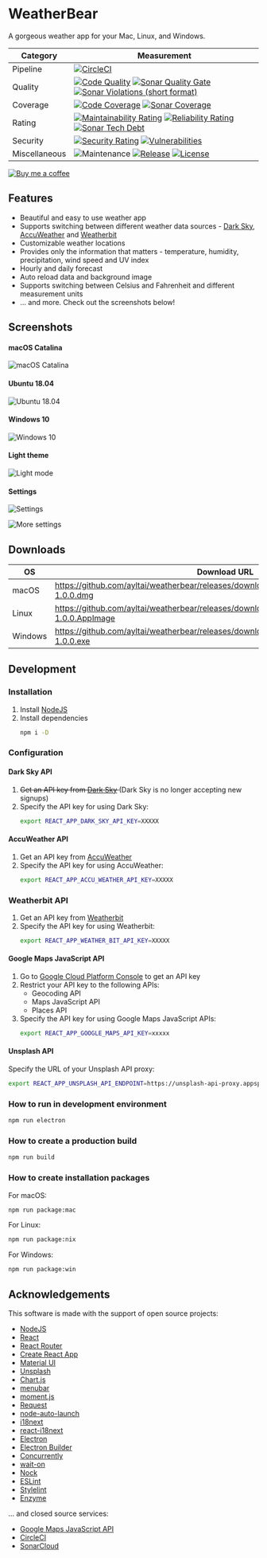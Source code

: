 # WeatherBear
A gorgeous weather app for your Mac, Linux, and Windows.

| Category      | Measurement                                                                                                                                                                                                                                                                                                                                                                                                                                                                                                                                                                                                                                                                                                  |
|---------------|----------------------------------------------------------------------------------------------------------------------------------------------------------------------------------------------------------------------------------------------------------------------------------------------------------------------------------------------------------------------------------------------------------------------------------------------------------------------------------------------------------------------------------------------------------|
| Pipeline      | [![CircleCI](https://img.shields.io/circleci/project/github/ayltai/weatherbear/master.svg?style=flat)](https://circleci.com/gh/ayltai/weatherbear)                                                                                                                                                                                                                                                                                                                                                                                                       |
| Quality       | [![Code Quality](https://img.shields.io/codacy/grade/c1c79275ccae4ddfab764041da486271.svg?style=flat)](https://app.codacy.com/app/AlanTai/weatherbear/dashboard) [![Sonar Quality Gate](https://img.shields.io/sonar/quality_gate/ayltai_weatherbear?server=https%3A%2F%2Fsonarcloud.io)](https://sonarcloud.io/dashboard?id=ayltai_weatherbear) [![Sonar Violations (short format)](https://img.shields.io/sonar/violations/ayltai_weatherbear?format=short&server=https%3A%2F%2Fsonarcloud.io)](https://sonarcloud.io/dashboard?id=ayltai_weatherbear) |
| Coverage      | [![Code Coverage](https://img.shields.io/codecov/c/github/ayltai/weatherbear.svg?style=flat)](https://codecov.io/gh/ayltai/weatherbear) [![Sonar Coverage](https://img.shields.io/sonar/coverage/ayltai_weatherbear?server=https%3A%2F%2Fsonarcloud.io)](https://sonarcloud.io/dashboard?id=ayltai_weatherbear)                                                                                                                                                                                                                                          |
| Rating        | [![Maintainability Rating](https://sonarcloud.io/api/project_badges/measure?project=ayltai_weatherbear&metric=sqale_rating)](https://sonarcloud.io/dashboard?id=ayltai_weatherbear) [![Reliability Rating](https://sonarcloud.io/api/project_badges/measure?project=ayltai_weatherbear&metric=reliability_rating)](https://sonarcloud.io/dashboard?id=ayltai_weatherbear) [![Sonar Tech Debt](https://img.shields.io/sonar/tech_debt/ayltai_weatherbear?server=https%3A%2F%2Fsonarcloud.io)](https://sonarcloud.io/dashboard?id=ayltai_weatherbear)      |
| Security      | [![Security Rating](https://sonarcloud.io/api/project_badges/measure?project=ayltai_weatherbear&metric=security_rating)](https://sonarcloud.io/dashboard?id=ayltai_weatherbear) [![Vulnerabilities](https://sonarcloud.io/api/project_badges/measure?project=ayltai_weatherbear&metric=vulnerabilities)](https://sonarcloud.io/dashboard?id=ayltai_weatherbear)                                                                                                                                                                                          |
| Miscellaneous | ![Maintenance](https://img.shields.io/maintenance/yes/2020) [![Release](https://img.shields.io/github/release/ayltai/weatherbear.svg?style=flat)](https://github.com/ayltai/weatherbear/releases) [![License](https://img.shields.io/github/license/ayltai/weatherbear.svg?style=flat)](https://github.com/ayltai/weatherbear/blob/master/LICENSE)                                                                                                                                                                                                       |

[![Buy me a coffee](https://img.shields.io/static/v1?label=Buy%20me%20a&message=coffee&color=important&style=for-the-badge&logo=buy-me-a-coffee&logoColor=white)](https://buymeacoff.ee/ayltai)

## Features
* Beautiful and easy to use weather app
* Supports switching between different weather data sources - [Dark Sky](https://darksky.net), [AccuWeather](https://www.accuweather.com) and [Weatherbit](https://www.weatherbit.io)
* Customizable weather locations
* Provides only the information that matters - temperature, humidity, precipitation, wind speed and UV index
* Hourly and daily forecast
* Auto reload data and background image
* Supports switching between Celsius and Fahrenheit and different measurement units
* ... and more. Check out the screenshots below!

## Screenshots

#### macOS Catalina

![macOS Catalina](design/screenshot-mac.png)

#### Ubuntu 18.04

![Ubuntu 18.04](design/screenshot-linux.png)

#### Windows 10

![Windows 10](design/screenshot-win.png)

#### Light theme

![Light mode](design/screenshot-mac-light.png)

#### Settings
 
![Settings](design/screenshot-settings-1.png)

![More settings](design/screenshot-settings-2.png)

## Downloads

| OS      | Download URL                                                                                       |
|---------|----------------------------------------------------------------------------------------------------|
| macOS   | https://github.com/ayltai/weatherbear/releases/download/release%2F1.0.0/WeatherBear-1.0.0.dmg      |
| Linux   | https://github.com/ayltai/weatherbear/releases/download/release%2F1.0.0/WeatherBear-1.0.0.AppImage |
| Windows | https://github.com/ayltai/weatherbear/releases/download/release%2F1.0.0/WeatherBear-1.0.0.exe      |

## Development

### Installation
1. Install [NodeJS](https://nodejs.org)
2. Install dependencies
   ```sh
   npm i -D
   ```

### Configuration

#### Dark Sky API
1. <del>Get an API key from [Dark Sky](https://darksky.net/dev) </del> (Dark Sky is no longer accepting new signups)
2. Specify the API key for using Dark Sky:
   ```sh
   export REACT_APP_DARK_SKY_API_KEY=XXXXX
   ```

#### AccuWeather API
1. Get an API key from [AccuWeather](https://developer.accuweather.com/)
2. Specify the API key for using AccuWeather:
   ```sh
   export REACT_APP_ACCU_WEATHER_API_KEY=XXXXX
   ```

### Weatherbit API
1. Get an API key from [Weatherbit](https://www.weatherbit.io/api)
2. Specify the API key for using Weatherbit:
   ```sh
   export REACT_APP_WEATHER_BIT_API_KEY=XXXXX
   ```

#### Google Maps JavaScript API
1. Go to [Google Cloud Platform Console](https://developers.google.com/maps/documentation/javascript/get-api-key) to get an API key
2. Restrict your API key to the following APIs:
   * Geocoding API
   * Maps JavaScript API
   * Places API
3. Specify the API key for using Google Maps JavaScript APIs:
   ```sh
   export REACT_APP_GOOGLE_MAPS_API_KEY=xxxxx
   ```
#### Unsplash API
Specify the URL of your Unsplash API proxy:
```sh
export REACT_APP_UNSPLASH_API_ENDPOINT=https://unsplash-api-proxy.appspot.com
```

### How to run in development environment
```sh
npm run electron
```

### How to create a production build
```sh
npm run build
```

### How to create installation packages

For macOS:
```sh
npm run package:mac
```

For Linux:
```sh
npm run package:nix
```

For Windows:
```sh
npm run package:win
```

## Acknowledgements
This software is made with the support of open source projects:
* [NodeJS](https://nodejs.org)
* [React](https://github.com/facebook/react)
* [React Router](https://reacttraining.com/react-router)
* [Create React App](https://github.com/facebook/create-react-app)
* [Material UI](https://material-ui.com)
* [Unsplash](https://github.com/unsplash/unsplash-js)
* [Chart.js](https://www.chartjs.org)
* [menubar](https://github.com/maxogden/menubar)
* [moment.js](https://momentjs.com)
* [Request](https://github.com/request/request)
* [node-auto-launch](https://github.com/Teamwork/node-auto-launch)
* [i18next](https://www.i18next.com)
* [react-i18next](https://react.i18next.com)
* [Electron](https://www.electronjs.org)
* [Electron Builder](https://github.com/electron-userland/electron-builder)
* [Concurrently](https://github.com/kimmobrunfeldt/concurrently)
* [wait-on](https://github.com/jeffbski/wait-on)
* [Nock](https://github.com/nock/nock)
* [ESLint](https://eslint.org)
* [Stylelint](https://stylelint.io)
* [Enzyme](https://airbnb.io/enzyme)

... and closed source services:
* [Google Maps JavaScript API](https://developers.google.com/maps/documentation)
* [CircleCI](https://circleci.com)
* [SonarCloud](https://sonarcloud.io)
